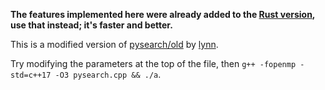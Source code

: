 **The features implemented here were already added to the [Rust version](https://github.com/lynn/pysearch), use that instead; it's faster and better.**

This is a modified version of [pysearch/old](https://github.com/lynn/pysearch/tree/main/old) by [lynn](https://github.com/lynn).

Try modifying the parameters at the top of the file, then `g++ -fopenmp -std=c++17 -O3 pysearch.cpp && ./a`.